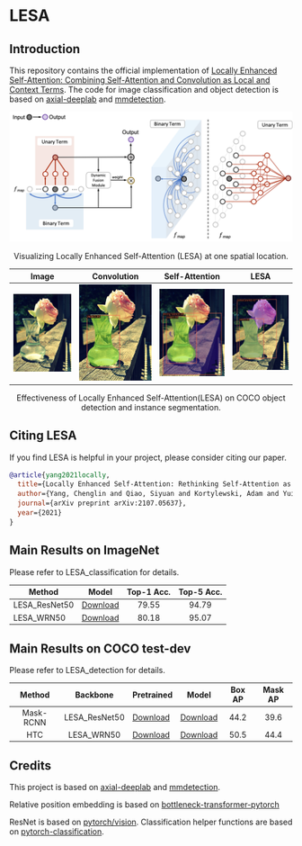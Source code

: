 # LESA

## Introduction

This repository contains the official implementation of [Locally Enhanced Self-Attention: Combining Self-Attention and Convolution as Local and Context Terms](http://arxiv.org/abs/2107.05637).
The code for image classification and object detection is based on [axial-deeplab](https://github.com/csrhddlam/axial-deeplab) and [mmdetection](https://github.com/open-mmlab/mmdetection). 

<p align = "center">
<img src = "Images/lesa_method_fig.png">
</p>
<p align = "center">
Visualizing Locally Enhanced Self-Attention (LESA) at one spatial location. 
</p>

Image             |  Convolution | Self-Attention             |  LESA 
:-------------------------:|:-------------------------:|:-------------------------:|:-------------------------:
|<img src="./Images/img.jpg" width="200px" />|<img src="./Images/conv.jpg" width="200px" />|<img src="./Images/sa.jpg" width="200px" />|<img src="./Images/lesa.jpg" width="200px" /> 

<p align = "center">
Effectiveness  of  Locally  Enhanced  Self-Attention(LESA) on COCO object detection and instance segmentation. 
</p>


## Citing LESA

If you find LESA is helpful in your project, please consider citing our paper.

```BibTeX
@article{yang2021locally,
  title={Locally Enhanced Self-Attention: Rethinking Self-Attention as Local and Context Terms},
  author={Yang, Chenglin and Qiao, Siyuan and Kortylewski, Adam and Yuille, Alan},
  journal={arXiv preprint arXiv:2107.05637},
  year={2021}
}
```

## Main Results on ImageNet

Please refer to LESA_classification for details.

| Method    | Model | Top-1 Acc. | Top-5 Acc. |
|-----------|--------------|:------------:|:------------:|
| LESA_ResNet50 | [Download](https://livejohnshopkins-my.sharepoint.com/:f:/g/personal/cyang76_jh_edu/EnO2WCZcRwJJh1YsdHEZXOMBueC6q0baT4kWl_sI5SqjFQ?e=Wh9uWt) | 79.55 | 94.79 |
| LESA_WRN50 | [Download](https://livejohnshopkins-my.sharepoint.com/:f:/g/personal/cyang76_jh_edu/EgHuW1XQefNNkLCkRE1Ag4UBA96d7lBasZ4esEh3Re1mXA?e=jU72GG) | 80.18 | 95.07 |

## Main Results on COCO test-dev

Please refer to LESA_detection for details.

| Method    | Backbone          | Pretrained | Model | Box AP | Mask AP |
|:-----------:|:-----------------:|--------------|--------------|:------------:|:------------:|
| Mask-RCNN | LESA_ResNet50         | [Download](https://livejohnshopkins-my.sharepoint.com/:f:/g/personal/cyang76_jh_edu/EsV_fGZY-uhEkciwVckp4c8BlInA1GFv7gett1_LOZ0vFg?e=g1If75) | [Download](https://livejohnshopkins-my.sharepoint.com/:f:/g/personal/cyang76_jh_edu/Egpo87VmMmlEg0jY_KHYAJsBS7EFDJ4YxJ2zhkTxcJCzWg?e=SGSKmx) | 44.2 | 39.6 |
| HTC | LESA_WRN50 | [Download](https://livejohnshopkins-my.sharepoint.com/:f:/g/personal/cyang76_jh_edu/ElagAKEgXttArEbtVR6NpmEBWAZN0pNE5Q6MMXEJZ27VHg?e=dIdwAI) | [Download](https://livejohnshopkins-my.sharepoint.com/:f:/g/personal/cyang76_jh_edu/EmSPz8ToSK5GuYyWELj3Y0QBwP3Q_Jd4FhK1WDvf2FuADw?e=xRsbl5) | 50.5 | 44.4 |

## Credits

This project is based on [axial-deeplab](https://github.com/csrhddlam/axial-deeplab) and [mmdetection](https://github.com/open-mmlab/mmdetection).

Relative position embedding is based on [bottleneck-transformer-pytorch](https://github.com/lucidrains/bottleneck-transformer-pytorch/blob/main/bottleneck_transformer_pytorch/bottleneck_transformer_pytorch.py)

ResNet is based on [pytorch/vision](https://github.com/pytorch/vision/blob/master/torchvision/models/resnet.py). Classification helper functions are based on [pytorch-classification](https://github.com/bearpaw/pytorch-classification).
